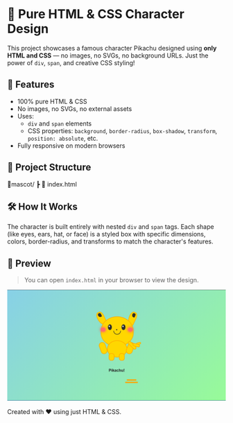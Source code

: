 # 🎨 Pure HTML & CSS Character Design

This project showcases a famous character  Pikachu designed using **only HTML and CSS** — no images, no SVGs, no background URLs. Just the power of `div`, `span`, and creative CSS styling!

## 🚀 Features

- 100% pure HTML & CSS
- No images, no SVGs, no external assets
- Uses:
  - `div` and `span` elements
  - CSS properties: `background`, `border-radius`, `box-shadow`, `transform`, `position: absolute`, etc.
- Fully responsive on modern browsers

## 📁 Project Structure
📁mascot/
┣ 📄 index.html

## 🛠️ How It Works

The character is built entirely with nested `div` and `span` tags. Each shape (like eyes, ears, hat, or face) is a styled box with specific dimensions, colors, border-radius, and transforms to match the character's features.

## 👀 Preview

> You can open `index.html` in your browser to view the design.  

![Pikachu Preview](image.png)

Created with ❤️ using just HTML & CSS.

